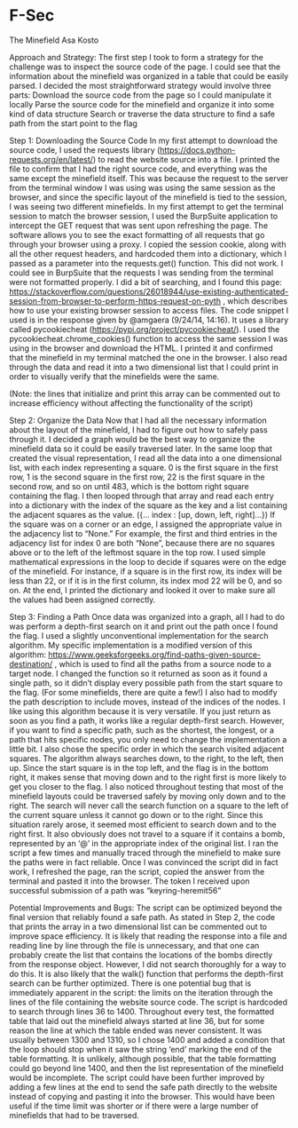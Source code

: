 # F-Sec
The Minefield
Asa Kosto

Approach and Strategy:
	The first step I took to form a strategy for the challenge was to inspect the source code of the page. I could see that the information about the minefield was organized in a table that could be easily parsed. I decided the most straightforward strategy would involve three parts:
Download the source code from the page so I could manipulate it locally
Parse the source code for the minefield and organize it into some kind of data structure
Search or traverse the data structure to find a safe path from the start point to the flag

Step 1: Downloading the Source Code
In my first attempt to download the source code, I used the requests library (https://docs.python-requests.org/en/latest/) to read the website source into a file. I printed the file to confirm that I had the right source code, and everything was the same except the minefield itself. This was because the request to the server from the terminal window I was using was using the same session as the browser, and since the specific layout of the minefield is tied to the session, I was seeing two different minefields. 
	In my first attempt to get the terminal session to match the browser session, I used the BurpSuite application to intercept the GET request that was sent upon refreshing the page. The software allows you to see the exact formatting of all requests that go through your browser using a proxy. I copied the session cookie, along with all the other request headers, and hardcoded them into a dictionary, which I passed as a parameter into the requests.get() function. This did not work. I could see in BurpSuite that the requests I was sending from the terminal were not formatted properly.
	I did a bit of searching, and I found this page: https://stackoverflow.com/questions/26018944/use-existing-authenticated-session-from-browser-to-perform-https-request-on-pyth , which describes how to use your existing browser session to access files. The code snippet I used is in the response given by @amgaera (9/24/14, 14:16). It uses a library called pycookiecheat (https://pypi.org/project/pycookiecheat/). I used the pycookiecheat.chrome_cookies() function to access the same session I was using in the browser and download the HTML. I printed it and confirmed that the minefield in my terminal matched the one in the browser. I also read through the data and read it into a two dimensional list that I could print in order to visually verify that the minefields were the same. 

(Note: the lines that initialize and print this array can be commented out to increase efficiency without affecting the functionality of the script)

Step 2: Organize the Data
	Now that I had all the necessary information about the layout of the minefield, I had to figure out how to safely pass through it. I decided a graph would be the best way to organize the minefield data so it could be easily traversed later. In the same loop that created the visual representation, I read all the data into a one dimensional list, with each index representing a square. 0 is the first square in the first row, 1 is the second square in the first row, 22 is the first square in the second row, and so on until 483, which is the bottom right square containing the flag. I then looped through that array and read each entry into a dictionary with the index of the square as the key and a list containing the adjacent squares as the value. ({... index : [up, down, left, right]...}) If the square was on a corner or an edge, I assigned the appropriate value in the adjacency list to “None.” For example, the first and third entries in the adjacency list for index 0 are both “None”, because there are no squares above or to the left of the leftmost square in the top row. I used simple mathematical expressions in the loop to decide if squares were on the edge of the minefield. For instance, if a square is in the first row, its index will be less than 22, or if it is in the first column, its index mod 22 will be 0, and so on. At the end, I printed the dictionary and looked it over to make sure all the values had been assigned correctly.

Step 3: Finding a Path
	Once data was organized into a graph, all I had to do was perform a depth-first search on it and print out the path once I found the flag. I used a slightly unconventional implementation for the search algorithm. My specific implementation is a modified version of this algorithm: https://www.geeksforgeeks.org/find-paths-given-source-destination/ , which is used to find all the paths from a source node to a target node. I changed the function so it returned as soon as it found a single path, so it didn’t display every possible path from the start square to the flag. (For some minefields, there are quite a few!) I also had to modify the path description to include moves, instead of the indices of the nodes. I like using this algorithm because it is very versatile. If you just return as soon as you find a path, it works like a regular depth-first search. However, if you want to find a specific path, such as the shortest, the longest, or a path that hits specific nodes, you only need to change the implementation a little bit. 
	I also chose the specific order in which the search visited adjacent squares. The algorithm always searches down, to the right, to the left, then up. Since the start square is in the top left, and the flag is in the bottom right, it makes sense that moving down and to the right first is more likely to get you closer to the flag. I also noticed throughout testing that most of the minefield layouts could be traversed safely by moving only down and to the right. The search will never call the search function on a square to the left of the current square unless it cannot go down or to the right. Since this situation rarely arose, it seemed most efficient to search down and to the right first. It also obviously does not travel to a square if it contains a bomb, represented by an ‘@’ in the appropriate index of the original list.
	I ran the script a few times and manually traced through the minefield to make sure the paths were in fact reliable. Once I was convinced the script did in fact work, I refreshed the page, ran the script, copied the answer from the terminal and pasted it into the browser. The token I received upon successful submission of a path was “keyring-heremit56”

Potential Improvements and Bugs:
	The script can be optimized beyond the final version that reliably found a safe path. As stated in Step 2, the code that prints the array in a two dimensional list can be commented out to improve space efficiency. It is likely that reading the response into a file and reading line by line through the file is unnecessary, and that one can probably create the list that contains the locations of the bombs directly from the response object. However, I did not search thoroughly for a way to do this. It is also likely that the walk() function that performs the depth-first search can be further optimized. 
	There is one potential bug that is immediately apparent in the script: the limits on the iteration through the lines of the file containing the website source code. The script is hardcoded to search through lines 36 to 1400. Throughout every test, the formatted table that laid out the minefield always started at line 36, but for some reason the line at which the table ended was never consistent. It was usually between 1300 and 1310, so I chose 1400 and added a condition that the loop should stop when it saw the string ‘end’ marking the end of the table formatting. It is unlikely, although possible, that the table formatting could go beyond line 1400, and then the list representation of the minefield would be incomplete. 
	The script could have been further improved by adding a few lines at the end to send the safe path directly to the website instead of copying and pasting it into the browser. This would have been useful if the time limit was shorter or if there were a large number of minefields that had to be traversed. 
